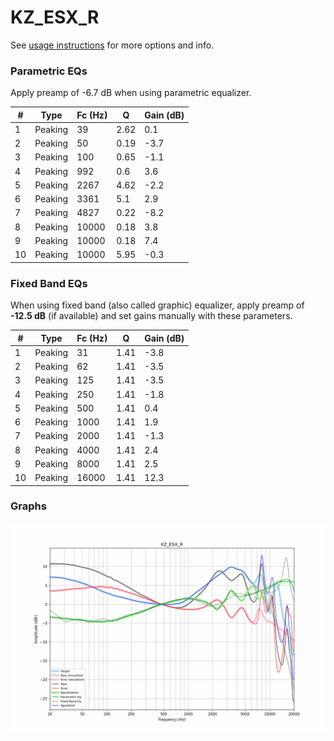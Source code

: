 # KZ_ESX_R
See [usage instructions](https://github.com/jaakkopasanen/AutoEq#usage) for more options and info.

### Parametric EQs
Apply preamp of -6.7 dB when using parametric equalizer.

|   # | Type    |   Fc (Hz) |    Q |   Gain (dB) |
|-----|---------|-----------|------|-------------|
|   1 | Peaking |        39 | 2.62 |         0.1 |
|   2 | Peaking |        50 | 0.19 |        -3.7 |
|   3 | Peaking |       100 | 0.65 |        -1.1 |
|   4 | Peaking |       992 | 0.6  |         3.6 |
|   5 | Peaking |      2267 | 4.62 |        -2.2 |
|   6 | Peaking |      3361 | 5.1  |         2.9 |
|   7 | Peaking |      4827 | 0.22 |        -8.2 |
|   8 | Peaking |     10000 | 0.18 |         3.8 |
|   9 | Peaking |     10000 | 0.18 |         7.4 |
|  10 | Peaking |     10000 | 5.95 |        -0.3 |

### Fixed Band EQs
When using fixed band (also called graphic) equalizer, apply preamp of **-12.5 dB** (if available) and set gains manually with these parameters.

|   # | Type    |   Fc (Hz) |    Q |   Gain (dB) |
|-----|---------|-----------|------|-------------|
|   1 | Peaking |        31 | 1.41 |        -3.8 |
|   2 | Peaking |        62 | 1.41 |        -3.5 |
|   3 | Peaking |       125 | 1.41 |        -3.5 |
|   4 | Peaking |       250 | 1.41 |        -1.8 |
|   5 | Peaking |       500 | 1.41 |         0.4 |
|   6 | Peaking |      1000 | 1.41 |         1.9 |
|   7 | Peaking |      2000 | 1.41 |        -1.3 |
|   8 | Peaking |      4000 | 1.41 |         2.4 |
|   9 | Peaking |      8000 | 1.41 |         2.5 |
|  10 | Peaking |     16000 | 1.41 |        12.3 |

### Graphs
![](./KZ_ESX_R.png)
